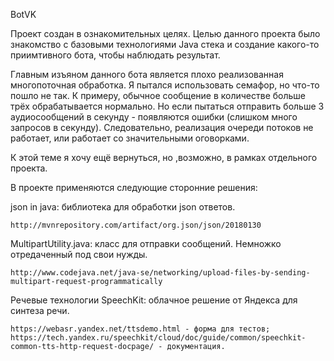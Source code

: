 BotVK

  Проект создан в ознакомительных целях. Целью данного проекта было знакомство с базовыми технологиями Java стека и создание какого-то приимтивного бота, чтобы наблюдать результат.
  
  Главным изъяном данного бота является плохо реализованная многопоточная обработка. Я пытался использовать семафор, но что-то пошло не так. К примеру, обычное сообщение в количестве больше трёх обрабатывается нормально. Но если пытаться отправить больше 3 аудиосообщений в секунду - появляются ошибки (слишком много запросов в секунду). Следовательно, реализация очереди потоков не работает, или работает со значительными оговорками.
  
К этой теме я хочу ещё вернуться, но ,возможно, в рамках отдельного проекта.

В проекте применяются следующие сторонние решения:

  json in java: библиотека для обработки json ответов.

    http://mvnrepository.com/artifact/org.json/json/20180130

  MultipartUtility.java: класс для отправки сообщений. Немножко отредаченный под свои нужды.

    http://www.codejava.net/java-se/networking/upload-files-by-sending-multipart-request-programmatically

  Речевые технологии SpeechKit: облачное решение от Яндекса для синтеза речи.

    https://webasr.yandex.net/ttsdemo.html - форма для тестов;
    https://tech.yandex.ru/speechkit/cloud/doc/guide/common/speechkit-common-tts-http-request-docpage/ - документация.


